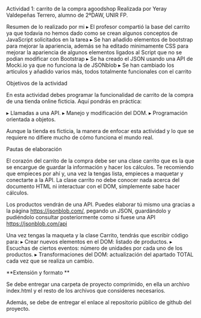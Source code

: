 Actividad 1: carrito de la compra agoodshop Realizada por Yeray Valdepeñas Terrero, alumno de 2ºDAW, UNIR FP.

Resumen de lo realizado por mi ▸ El profesor compartió la base del carrito ya que todavia no hemos dado como se crean algunos conceptos de JavaScript solicitados en la tarea ▸ Se han añadido elementos de bootstrap para mejorar la apariencia, además se ha editado minimamente CSS para mejorar la apariencia de algunos elementos ligados al Script que no se podian modificar con Bootstrap ▸ Se ha creado el JSON usando una API de Mocki.io ya que no funciona la de JSONblob ▸ Se han cambiado los articulos y añadido varios más, todos totalmente funcionales con el carrito

Objetivos de la actividad

En esta actividad debes programar la funcionalidad de carrito de la compra de una tienda online ficticia. Aquí pondrás en práctica:

▸ Llamadas a una API. ▸ Manejo y modificación del DOM. ▸ Programación orientada a objetos.

Aunque la tienda es ficticia, la manera de enfocar esta actividad y lo que se requiere no difiere mucho de cómo funciona el mundo real.

Pautas de elaboración

El corazón del carrito de la compra debe ser una clase carrito que es la que se encargue de guardar la información y hacer los cálculos. Te recomiendo que empieces por ahí y, una vez la tengas lista, empieces a maquetar y conectarte a la API. La clase carrito no debe conocer nada acerca del documento HTML ni interactuar con el DOM, simplemente sabe hacer cálculos.

Los productos vendrán de una API. Puedes elaborar tú mismo una gracias a la página https://jsonblob.com/, pegando un JSON, guardándolo y pudiéndolo consultar posteriormente como si fuese una API https://jsonblob.com/api

Una vez tengas la maqueta y la clase Carrito, tendrás que escribir código para: ▸ Crear nuevos elementos en el DOM: listado de productos. ▸ Escuchas de ciertos eventos: número de unidades por cada uno de los productos. ▸ Transformaciones del DOM: actualización del apartado TOTAL cada vez que se realiza un cambio.

**Extensión y formato **

Se debe entregar una carpeta de proyecto comprimido, en ella un archivo index.html y el resto de los archivos que consideres necesarios.

Además, se debe de entregar el enlace al repositorio público de github del proyecto.
